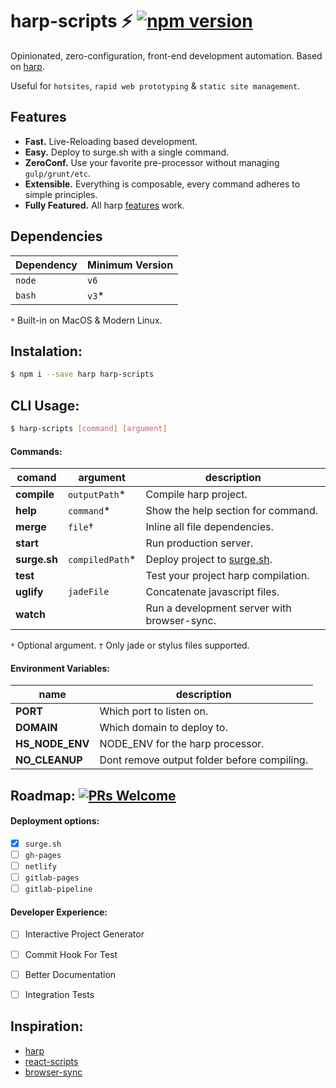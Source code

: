 # harp-scripts :zap: [![npm version](https://badge.fury.io/js/harp-scripts.svg)](https://npmjs.com/package/harp-scripts)
Opinionated, zero-configuration, front-end development automation. Based on [harp](https://github.com/sintaxi/harp).

Useful for `hotsites`, `rapid web prototyping` & `static site management`.


## Features
- **Fast.** Live-Reloading based development.
- **Easy.** Deploy to surge.sh with a single command.
- **ZeroConf.** Use your favorite pre-processor without managing `gulp/grunt/etc`.
- **Extensible.** Everything is composable, every command adheres to simple principles.
- **Fully Featured.** All harp [features](https://github.com/sintaxi/harp#features) work.


## Dependencies
| Dependency | Minimum Version |
| --- | --- |
| `node` | `v6` |
| `bash` | `v3`* |

`*` Built-in on MacOS & Modern Linux.

## Instalation:
```bash
$ npm i --save harp harp-scripts
```


## CLI Usage:
```bash
$ harp-scripts [command] [argument]
```


#### Commands:
| comand | argument | description |
| --- | --- | --- |
| **compile** | `outputPath`* | Compile harp project. |
| **help** | `command`* | Show the help section for command. |
| **merge** | `file`† | Inline all file dependencies.  |
| **start** | | Run production server. |
| **surge.sh** | `compiledPath`* | Deploy project to [surge.sh](surge.sh). |
| **test** | | Test your project harp compilation. |
| **uglify** | `jadeFile` | Concatenate javascript files. |
| **watch** | | Run a development server with browser-sync. |

`*` Optional argument.
`†` Only jade or stylus files supported.

#### Environment Variables:
| name | description |
| --- | --- |
| **PORT** | Which port to listen on. |
| **DOMAIN** | Which domain to deploy to. |
| **HS_NODE_ENV** | NODE_ENV for the harp processor. |
| **NO_CLEANUP** | Dont remove output folder before compiling. |


## Roadmap: [![PRs Welcome](https://img.shields.io/badge/PRs-welcome-brightgreen.svg)](../../pulls)
#### Deployment options:
- [x] `surge.sh`
- [ ] `gh-pages`
- [ ] `netlify`
- [ ] `gitlab-pages`
- [ ] `gitlab-pipeline`
#### Developer Experience:
- [ ] Interactive Project Generator
- [ ] Commit Hook For Test
- [ ] Better Documentation
- [ ] Integration Tests


## Inspiration:
- [harp](https://github.com/sintaxi/harp)
- [react-scripts](https://github.com/facebookincubator/create-react-app/tree/master/packages/react-scripts)
- [browser-sync](https://github.com/browsersync/browser-sync)
